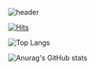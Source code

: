 ![header](https://capsule-render.vercel.app/api?type=waving&height=200&text=&fontSize=70&animation=twinkling&fontColor=ffff)

[![Hits](https://hits.seeyoufarm.com/api/count/incr/badge.svg?url=https%3A%2F%2Fgithub.com%2FJinHyunji&count_bg=%2346C047&title_bg=%239467DD&icon=github.svg&icon_color=%23FFFFFF&title=github&edge_flat=false)](https://hits.seeyoufarm.com)

![Top Langs](https://github-readme-stats.vercel.app/api/top-langs/?username=JinHyunji&layout=compact)

![Anurag's GitHub stats](https://github-readme-stats.vercel.app/api?username=JinHyunji&show_icons=true&theme=tokyonight)
